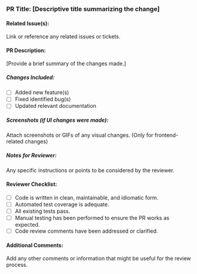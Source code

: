 ### PR Title: [Descriptive title summarizing the change]

#### Related Issue(s):
Link or reference any related issues or tickets.

#### PR Description:
[Provide a brief summary of the changes made.]

##### Changes Included:
- [ ] Added new feature(s)
- [ ] Fixed identified bug(s)
- [ ] Updated relevant documentation

##### Screenshots (if UI changes were made):
Attach screenshots or GIFs of any visual changes. (Only for
frontend-related changes)

##### Notes for Reviewer:
Any specific instructions or points to be considered by the
reviewer.

#### Reviewer Checklist:
- [ ] Code is written in clean, maintainable, and idiomatic form.
- [ ] Automated test coverage is adequate.
- [ ] All existing tests pass.
- [ ] Manual testing has been performed to ensure the PR works as
expected.
- [ ] Code review comments have been addressed or clarified.

#### Additional Comments:
Add any other comments or information that might be useful for the
review process.
